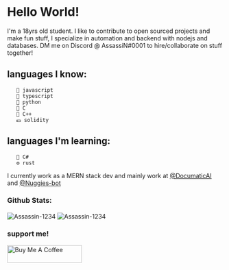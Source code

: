 # Hello World!

I'm a 18yrs old student. I like to contribute to open sourced projects and make fun stuff, I specialize in automation and backend with nodejs and databases. DM me on Discord @ AssassiN#0001 to hire/collaborate on stuff together! 

## languages I know:
       🍎 javascript
       🍔 typescript
       🍟 python
       🥐 C
       🥨 C++
       💵 solidity
## languages I'm learning: 
       🍦 C#
       ⚙ rust



I currently work as a MERN stack dev and mainly work at <a href = "https://github.com/DocumaticAI"> @DocumaticAI </a> and <a href = "https://github.com/Nuggies-bot"> @Nuggies-bot </a>



### Github Stats:

<img align="center" src="https://github-readme-stats.vercel.app/api?username=Assassin-1234&show_icons=true&layout-compact&theme=tokyonight&&hide_border=true&count_private=true&include_all_commits=true" alt="Assassin-1234" /> 
<img align="center" src="https://github-readme-streak-stats.herokuapp.com/?user=Assassin-1234&theme=dark" alt="Assassin-1234" /> 

### support me!
<a href="https://www.buymeacoffee.com/AssassiN1234" target="_blank"><img src="https://cdn.buymeacoffee.com/buttons/default-orange.png" alt="Buy Me A Coffee" height="41" width="174"></a>
